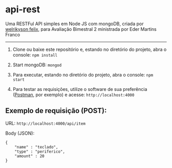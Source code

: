 # api-rest

Uma RESTFul API simples em Node JS com mongoDB, criada por [welrikyson felix](https://github.com/welrikyson), para Avaliação Bimestral 2 ministrada por Eder Martins Franco

---

1) Clone ou baixe este repositório e, estando no diretório do projeto, abra o console: 
`npm install`
1) Start mongoDB:
`mongod`
1) Para executar, estando no diretório do projeto, abra o console: 
`npm start`

3) Para testar as requisições, utilize o software de sua preferência ([Postman](https://chrome.google.com/webstore/detail/postman/fhbjgbiflinjbdggehcddcbncdddomop), por exemplo) e acesse:
`http://localhost:4000`

## Exemplo de requisição (POST):

URL:
`http://localhost:4000/api/item`

Body (JSON):
```
{	
	"name" : "teclado",
	"type" : "periferico",
	"amount" : 20
}
```
